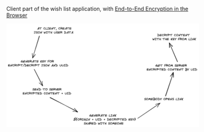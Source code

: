 Client part of the wish list application, with [End-to-End Encryption in the Browser](https://blog.excalidraw.com/end-to-end-encryption/)


![alt text](https://github.com/maxeozakh/wishl_frontend/blob/main/e2e_encrpytion.jpg?raw=true)
